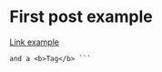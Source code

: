 # First post example 
[Link example](https://www.google.com) 
``` Syntax highlighting. 
and a <b>Tag</b> ```
